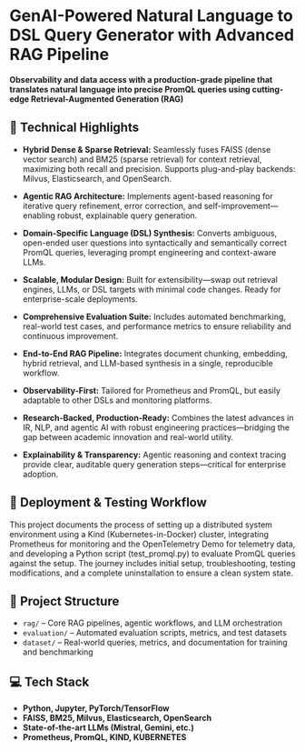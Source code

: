 # GenAI-Powered Natural Language to DSL Query Generator with Advanced RAG Pipeline

**Observability and data access with a production-grade pipeline that translates natural language into precise PromQL queries using cutting-edge Retrieval-Augmented Generation (RAG)**

## 🧠 Technical Highlights

- **Hybrid Dense & Sparse Retrieval:** Seamlessly fuses FAISS (dense vector search) and BM25 (sparse retrieval) for context retrieval, maximizing both recall and precision. Supports plug-and-play backends: Milvus, Elasticsearch, and OpenSearch.
- **Agentic RAG Architecture:** Implements agent-based reasoning for iterative query refinement, error correction, and self-improvement—enabling robust, explainable query generation.
- **Domain-Specific Language (DSL) Synthesis:** Converts ambiguous, open-ended user questions into syntactically and semantically correct PromQL queries, leveraging prompt engineering and context-aware LLMs.
- **Scalable, Modular Design:** Built for extensibility—swap out retrieval engines, LLMs, or DSL targets with minimal code changes. Ready for enterprise-scale deployments.
- **Comprehensive Evaluation Suite:** Includes automated benchmarking, real-world test cases, and performance metrics to ensure reliability and continuous improvement.



- **End-to-End RAG Pipeline:** Integrates document chunking, embedding, hybrid retrieval, and LLM-based synthesis in a single, reproducible workflow.
- **Observability-First:** Tailored for Prometheus and PromQL, but easily adaptable to other DSLs and monitoring platforms.
- **Research-Backed, Production-Ready:** Combines the latest advances in IR, NLP, and agentic AI with robust engineering practices—bridging the gap between academic innovation and real-world utility.
- **Explainability & Transparency:** Agentic reasoning and context tracing provide clear, auditable query generation steps—critical for enterprise adoption.
## 🚀 Deployment & Testing Workflow
This project documents the process of setting up a distributed system environment using a Kind (Kubernetes-in-Docker) cluster, integrating Prometheus for monitoring and the OpenTelemetry Demo for telemetry data, and developing a Python script (test_promql.py) to evaluate PromQL queries against the setup. The journey includes initial setup, troubleshooting, testing modifications, and a complete uninstallation to ensure a clean system state.
## 📂 Project Structure

- `rag/` – Core RAG pipelines, agentic workflows, and LLM orchestration
- `evaluation/` – Automated evaluation scripts, metrics, and test datasets
- `dataset/` – Real-world queries, metrics, and documentation for training and benchmarking

## 💻 Tech Stack

- **Python, Jupyter, PyTorch/TensorFlow**
- **FAISS, BM25, Milvus, Elasticsearch, OpenSearch**
- **State-of-the-art LLMs (Mistral, Gemini, etc.)**
- **Prometheus, PromQL, KIND, KUBERNETES**


